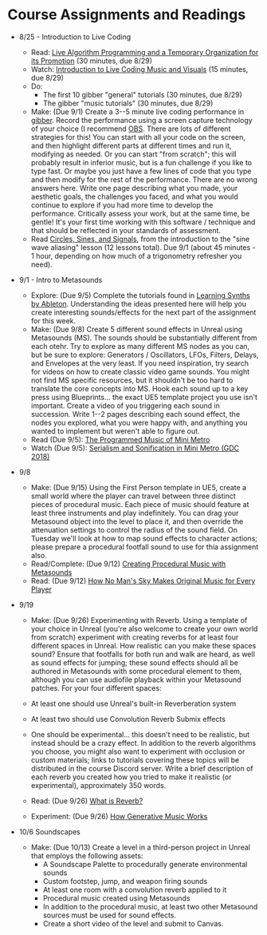 # Course Assignments and Readings

- 8/25 - Introduction to Live Coding
    - Read: [Live Algorithm Programming and a Temporary Organization for its Promotion](https://art.runme.org/1107861145-2780-0/livecoding.pdf) (30 minutes, due 8/29)
    - Watch: [Introduction to Live Coding Music and Visuals](https://www.youtube.com/watch?v=-QY2x6aZzqc) (15 minutes, due 8/29)
    - Do:
       - The first 10 gibber "general" tutorials (30 minutes, due 8/29)
       - The gibber "music tutorials" (30 minutes, due 8/29)
    - Make: (Due 9/1) Create a 3--5 minute live coding performance in [gibber](https://gibber.cc/playground). Record the performance using a screen capture technology of your choice
      (I recommend [OBS](https://objs.project.com). There are lots of different strategies for this! You can start with all your code on the screen, and then highlight different
      parts at different times and run it, modifying as needed. Or you can start "from scratch"; this will probably result in inferior music, but is a fun challenge if you like
      to type fast. Or maybe you just have a few lines of code that you type and then modify for the rest of the performance. There are no wrong answers here.
        Write one page describing what you made, your aesthetic goals, the challenges you faced, and what you would continue to explore if you had more time to develop the performance.
        Critically assess your work, but at the same time, be gentle! It's your first time working with this software / technique and that should be reflected in your standards of assessment.
    - Read [Circles, Sines, and Signals](https://jackschaedler.github.io/circles-sines-signals/), from the introduction to the "sine wave aliasing" lesson (12 lessons total). Due 9/1 (about 45 minutes - 1 hour, depending on how much of a trigonometry refresher you need).
 
- 9/1 - Intro to Metasounds  
    - Explore: (Due 9/5) Complete the tutorials found in [Learning Synths by Ableton](https://learningsynths.ableton.com/en/). Understanding the ideas presented here will help you create interesting sounds/effects for the next part of the assignment for this week.  
    - Make: (Due 9/8) Create 5 different sound effects in Unreal using Metasounds (MS). The sounds should be substantially different from each otehr. Try to explore as many different MS nodes as you can, but be sure to explore: Generators / Oscillators, LFOs, Filters, Delays, and Envelopes at the very least. If you need inspiration, try search for videos on how to create classic video game sounds. You might not find MS specific resources, but it shouldn't be too hard to translate the core concepts into MS. Hook each sound up to a key press using Blueprints... the exact UE5 template project you use isn't important. Create a video of you triggering each sound in succession. Write 1--2 pages describing each sound effect, the nodes you explored, what you were happy with, and anything you wanted to implement but weren't able to figure out.  
    - Read (Due 9/5): [The Programmed Music of Mini Metro](https://designingsound.org/2016/02/18/the-programmed-music-of-mini-metro-interview-with-rich-vreeland-disasterpeace)  
    - Watch (Due 9/5): [Serialism and Sonification in Mini Metro (GDC 2018)](https://www.youtube.com/watch?v=FgV4hSfsl00)

- 9/8
  - Make: (Due 9/15) Using the First Person template in UE5, create a small world where the player can travel between three distinct pieces of procedural music. Each piece of music should feature at least three instruments and play indefinitely. You can drag your Metasound object into the level to place it, and then override the attenuation settings to control the radius of the sound field. On Tuesday we'll look at how to map sound effects to character actions; please prepare a procedural footfall sound to use for thia assignment also.
  - Read/Complete: (Due 9/12) [Creating Procedural Music with Metasounds](https://docs.unrealengine.com/5.1/en-US/creating-procedural-music-with-metasounds/)
  - Read: (Due 9/12) [How No Man's Sky Makes Original Music for Every Player](https://www.digitaltrends.com/gaming/no-mans-sky-music/)

- 9/19
  - Make: (Due 9/26) Experimenting with Reverb. Using a template of your choice in Unreal (you're also welcome to create your own world from scratch) experiment with creating reverbs for at least four different spaces in Unreal. How realistic can you make these spaces sound? Ensure that footfalls for both run and walk are heard, as well as sound effects for jumping; these sound effects should all be authored in Metasounds with some procedural element to them, although you can use audiofile playback within your Metasound patches. For your four different spaces:
  - At least one should use Unreal's built-in Reverberation system
  - At least two should use Convolution Reverb Submix effects
  - One should be experimental... this doesn't need to be realistic, but instead should be a crazy effect.
In addition to the reverb algorithms you choose, you might also want to experiment with occlusion or custom materials; links to tutorials covering these topics will be distributed in the course Discord server. Write a brief description of each reverb you created how you tried to make it realistic (or experimental), approximately 350 words. 

  - Read: (Due 9/26) [What is Reverb?](https://www.izotope.com/en/learn/reflecting-on-reverb-what-it-is-and-how-to-use-it.html#:~:text=De%2Dreverb.-,What%20is%20the%20definition%20of%20reverb%3F,the%20reflections%20eventually%20die%20off.)
  - Experiment: (Due 9/26) [How Generative Music Works](https://teropa.info/loop/)

 - 10/6 Soundscapes
     - Make: (Due 10/13) Create a level in a third-person project in Unreal that employs the following assets:
         - A Soundscape Palette to procedurally generate environmental sounds
         - Custom footstep, jump, and weapon firing sounds
         - At least one room with a convolution reverb applied to it
         - Procedural music created using Metasounds
         - In addition to the procedural music, at least two other Metasound sources must be used for sound effects.
         - Create a short video of the level and submit to Canvas.
